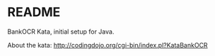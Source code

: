 # README #

BankOCR Kata, initial setup for Java.

About the kata: http://codingdojo.org/cgi-bin/index.pl?KataBankOCR
